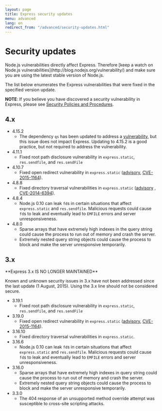 ```yaml
---
layout: page
title: Express security updates
menu: advanced
lang: en
redirect_from: "/advanced/security-updates.html"
---
```

<div id="page-doc" markdown="1">

# Security updates

<div class="doc-box doc-notice" markdown="1">
Node.js vulnerabilities directly affect Express. Therefore [keep a watch on Node.js vulnerabilities](http://blog.nodejs.org/vulnerability/) and make sure you are using the latest stable version of Node.js.
</div>

The list below enumerates the Express vulnerabilities that were fixed in the specified version update.

**NOTE**: If you believe you have discovered a security vulnerability in Express, please see
[Security Policies and Procedures](https://github.com/strongloop/express/blob/master/Security.md).

## 4.x

  * 4.15.2
    * The dependency `qs` has been updated to address a [vulnerability](https://snyk.io/vuln/npm:qs:20170213), but this issue does not impact Express. Updating to 4.15.2 is a good practice, but not required to address the vulnerability.
  * 4.11.1
    * Fixed root path disclosure vulnerability in `express.static`, `res.sendfile`, and `res.sendFile`
  * 4.10.7
    * Fixed open redirect vulnerability in `express.static` ([advisory](https://nodesecurity.io/advisories/serve-static-open-redirect), [CVE-2015-1164](http://cve.mitre.org/cgi-bin/cvename.cgi?name=CVE-2015-1164)).
  * 4.8.8
    * Fixed directory traversal vulnerabilities in `express.static` ([advisory](http://nodesecurity.io/advisories/send-directory-traversal) , [CVE-2014-6394](http://cve.mitre.org/cgi-bin/cvename.cgi?name=CVE-2014-6394)).
  * 4.8.4
    * Node.js 0.10 can leak `fd`s in certain situations that affect `express.static` and `res.sendfile`. Malicious requests could cause `fd`s to leak and eventually lead to `EMFILE` errors and server unresponsiveness.
  * 4.8.0
    * Sparse arrays that have extremely high indexes in the query string could cause the process to run out of memory and crash the server.
    * Extremely nested query string objects could cause the process to block and make the server unresponsive temporarily.

## 3.x

  <div class="doc-box doc-warn" markdown="1">
  **Express 3.x IS NO LONGER MAINTAINED**

  Known and unknown security issues in 3.x have not been addressed since the last update (1 August, 2015). Using the 3.x line should not be considered secure.
  </div>

  * 3.19.1
    * Fixed root path disclosure vulnerability in `express.static`, `res.sendfile`, and `res.sendFile`
  * 3.19.0
    * Fixed open redirect vulnerability in `express.static` ([advisory](https://nodesecurity.io/advisories/serve-static-open-redirect), [CVE-2015-1164](http://cve.mitre.org/cgi-bin/cvename.cgi?name=CVE-2015-1164)).
  * 3.16.10
    * Fixed directory traversal vulnerabilities in `express.static`.
  * 3.16.6
    * Node.js 0.10 can leak `fd`s in certain situations that affect `express.static` and `res.sendfile`. Malicious requests could cause `fd`s to leak and eventually lead to `EMFILE` errors and server unresponsiveness.
  * 3.16.0
    * Sparse arrays that have extremely high indexes in query string could cause the process to run out of memory and crash the server.
    * Extremely nested query string objects could cause the process to block and make the server unresponsive temporarily.
  * 3.3.0
    * The 404 response of an unsupported method override attempt was susceptible to cross-site scripting attacks.
</div>
